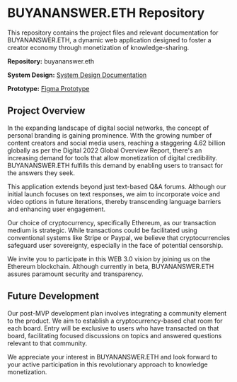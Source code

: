 # BUYANANSWER.ETH Repository

This repository contains the project files and relevant documentation for BUYANANSWER.ETH, a dynamic web application designed to foster a creator economy through monetization of knowledge-sharing.

**Repository:** buyananswer.eth

**System Design:** [System Design Documentation](https://github.com/jaykomarraju/buyananswer.eth/blob/main/docs/System%20Design.pdf)

**Prototype:** [Figma Prototype](https://www.figma.com/file/PnXms604MyGmsjdNyR8Wbz/buyananswer-MVP?node-id=0%3A1)

## Project Overview

In the expanding landscape of digital social networks, the concept of personal branding is gaining prominence. With the growing number of content creators and social media users, reaching a staggering 4.62 billion globally as per the Digital 2022 Global Overview Report, there's an increasing demand for tools that allow monetization of digital credibility. BUYANANSWER.ETH fulfills this demand by enabling users to transact for the answers they seek.

This application extends beyond just text-based Q&A forums. Although our initial launch focuses on text responses, we aim to incorporate voice and video options in future iterations, thereby transcending language barriers and enhancing user engagement.

Our choice of cryptocurrency, specifically Ethereum, as our transaction medium is strategic. While transactions could be facilitated using conventional systems like Stripe or Paypal, we believe that cryptocurrencies safeguard user sovereignty, especially in the face of potential censorship.

We invite you to participate in this WEB 3.0 vision by joining us on the Ethereum blockchain. Although currently in beta, BUYANANSWER.ETH assures paramount security and transparency.

## Future Development

Our post-MVP development plan involves integrating a community element to the product. We aim to establish a cryptocurrency-based chat room for each board. Entry will be exclusive to users who have transacted on that board, facilitating focused discussions on topics and answered questions relevant to that community.

We appreciate your interest in BUYANANSWER.ETH and look forward to your active participation in this revolutionary approach to knowledge monetization.
